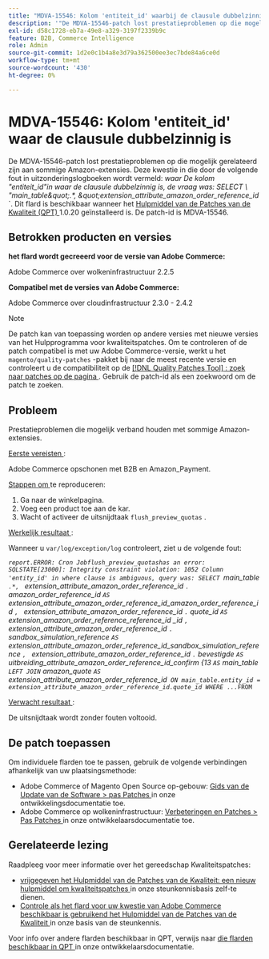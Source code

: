 ```yaml
---
title: "MDVA-15546: Kolom 'entiteit_id' waarbij de clausule dubbelzinnig is"
description: '"De MDVA-15546-patch lost prestatieproblemen op die mogelijk gerelateerd zijn aan sommige Amazon-extensies. Dit probleem wordt aangegeven door de volgende fout in uitzonderingslogboeken: *where*   *Kolom ''entiteit\\\_id'' in waar de component dubbelzinnig is, query was: SELECT \\"main\\_table\\\".\\*, \\"extension\\_attribute\\_amazon\\_order\\_reference\\_id* \\". Deze patch is beschikbaar wanneer [Quality Patches Tool (QPT)] (/help/announcements/adobe-commerce-announcements/magento-quality-patches-released-new-tool-to-self-serve-quality-patches.md) 1.0.20 is geïnstalleerd. De patch-id is MDVA-15546."'
exl-id: d58c1728-eb7a-49e8-a329-3197f2339b9c
feature: B2B, Commerce Intelligence
role: Admin
source-git-commit: 1d2e0c1b4a8e3d79a362500ee3ec7bde84a6ce0d
workflow-type: tm+mt
source-wordcount: '430'
ht-degree: 0%

---
```


# MDVA-15546: Kolom &#39;entiteit_id&#39; waar de clausule dubbelzinnig is

De MDVA-15546-patch lost prestatieproblemen op die mogelijk gerelateerd zijn aan sommige Amazon-extensies. Deze kwestie in die door de volgende fout in uitzonderingslogboeken wordt vermeld: *waar*   *De kolom &quot;entiteit\_id&quot;in waar de clausule dubbelzinnig is, de vraag was: SELECT \ &quot;main\_table\&quot;.\*, \&quot;extension\_attribute\_amazon\_order\_reference\_id* \`. Dit flard is beschikbaar wanneer het [ Hulpmiddel van de Patches van de Kwaliteit (QPT) ](/help/announcements/adobe-commerce-announcements/magento-quality-patches-released-new-tool-to-self-serve-quality-patches.md) 1.0.20 geïnstalleerd is. De patch-id is MDVA-15546.

## Betrokken producten en versies

**het flard wordt gecreeerd voor de versie van Adobe Commerce:**

Adobe Commerce over wolkeninfrastructuur 2.2.5

**Compatibel met de versies van Adobe Commerce:**

Adobe Commerce over cloudinfrastructuur 2.3.0 - 2.4.2

>[!NOTE]
>
>De patch kan van toepassing worden op andere versies met nieuwe versies van het Hulpprogramma voor kwaliteitspatches. Om te controleren of de patch compatibel is met uw Adobe Commerce-versie, werkt u het `magento/quality-patches` -pakket bij naar de meest recente versie en controleert u de compatibiliteit op de [[!DNL Quality Patches Tool] : zoek naar patches op de pagina ](https://devdocs.magento.com/quality-patches/tool.html#patch-grid) . Gebruik de patch-id als een zoekwoord om de patch te zoeken.

## Probleem

Prestatieproblemen die mogelijk verband houden met sommige Amazon-extensies.

<u> Eerste vereisten </u>:

Adobe Commerce opschonen met B2B en Amazon\_Payment.

<u> Stappen om </u> te reproduceren:

1. Ga naar de winkelpagina.
1. Voeg een product toe aan de kar.
1. Wacht of activeer de uitsnijdtaak `flush_preview_quotas` .

<u> Werkelijk resultaat </u>:

Wanneer u `var/log/exception/log` controleert, ziet u de volgende fout:

*`report.ERROR: Cron Jobflush_preview_quotashas an error: SQLSTATE[23000]: Integrity constraint violation: 1052 Column 'entity_id' in where clause is ambiguous, query was: SELECT `main_table `.*, ` extension_attribute_amazon_order_reference_id `.` amazon_order_reference_id ` AS ` extension_attribute_amazon_order_reference_id_amazon_order_reference_id `, ` extension_attribute_amazon_order_reference_id `.` quote_id ` AS ` extension_amazon_order_reference_reference_id _id `, ` extension_attribute_amazon_order_reference_id `.` sandbox_simulation_reference ` AS ` extension_attribute_amazon_order_reference_id_sandbox_simulation_reference `, ` extension_attribute_amazon_order_reference_id `.` bevestigde ` AS ` uitbreiding_attribute_amazon_order_reference_id_confirm {13 ` AS ` main_table ` LEFT JOIN ` amazon_quote ` AS ` extension_attribute_amazon_order_reference_id` ON main_table.entity_id = extension_attribute_amazon_order_reference_id.quote_id WHERE ...`*` FROM `

<u> Verwacht resultaat </u>:

De uitsnijdtaak wordt zonder fouten voltooid.

## De patch toepassen

Om individuele flarden toe te passen, gebruik de volgende verbindingen afhankelijk van uw plaatsingsmethode:

* Adobe Commerce of Magento Open Source op-gebouw: [ Gids van de Update van de Software > pas Patches ](https://devdocs.magento.com/guides/v2.4/comp-mgr/patching/mqp.html) in onze ontwikkelingsdocumentatie toe.
* Adobe Commerce op wolkeninfrastructuur: [ Verbeteringen en Patches > Pas Patches ](https://devdocs.magento.com/cloud/project/project-patch.html) in onze ontwikkelaarsdocumentatie toe.

## Gerelateerde lezing

Raadpleeg voor meer informatie over het gereedschap Kwaliteitspatches:

* [ vrijgegeven het Hulpmiddel van de Patches van de Kwaliteit: een nieuw hulpmiddel om kwaliteitspatches ](/help/announcements/adobe-commerce-announcements/magento-quality-patches-released-new-tool-to-self-serve-quality-patches.md) in onze steunkennisbasis zelf-te dienen.
* [ Controle als het flard voor uw kwestie van Adobe Commerce beschikbaar is gebruikend het Hulpmiddel van de Patches van de Kwaliteit ](/help/support-tools/patches-available-in-qpt-tool/check-patch-for-magento-issue-with-magento-quality-patches.md) in onze basis van de steunkennis.

Voor info over andere flarden beschikbaar in QPT, verwijs naar [ die flarden beschikbaar in QPT ](https://devdocs.magento.com/quality-patches/tool.html#patch-grid) in onze ontwikkelaarsdocumentatie.
